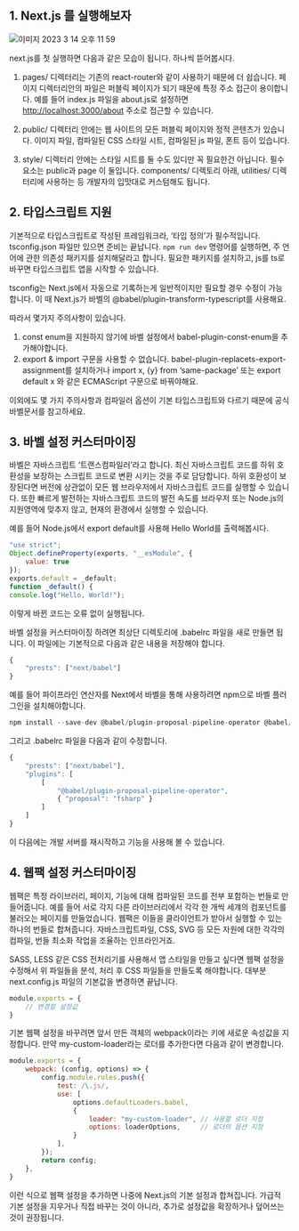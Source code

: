 ## 1. Next.js 를 실행해보자

![이미지 2023  3  14  오후 11 59](https://user-images.githubusercontent.com/81466548/225056680-2286be18-7ad0-4499-9ac7-8ca8242eda7c.jpg)


  next.js를 첫 실행하면 다음과 같은 모습이 됩니다.
하나씩 뜯어봅시다.

1) pages/ 디렉터리는 기존의 react-router와 같이  사용하기 때문에 더 쉽습니다.
페이지 디렉터리안의 파일은 퍼블릭 페이지가 되기 때문에 특정 주소 접근이 용이합니다.
예를 들어 index.js 파일을 about.js로 설정하면 [http://localhost:3000/about](http://localhost:3000/about) 주소로 접근할 수 있습니다.

2) public/ 디렉터리 안에는 웹 사이트의 모든 퍼블릭 페이지와 정적 콘텐츠가 있습니다.
이미지 파일, 컴파일된 CSS 스타일 시트, 컴파일된 js 파일, 폰트 등이 있습니다.

3) style/ 디렉터리 안에는 스타일 시트를 둘 수도 있디만 꼭 필요한건 아닙니다.
필수 요소는 public과 page 이 둘입니다.
components/ 디렉토리 아래, utilities/ 디렉터리에 사용하는 등 개발자의 입맛대로 커스텀해도 됩니다.

## 2. 타입스크립트 지원

  기본적으로 타입스크립트로 작성된 프레임워크라, ‘타입 정의’가 필수적입니다.
tsconfig.json 파일만 있으면 준비는 끝납니다.
`npm run dev` 명령어를 실행하면, 주 언어에 관한 의존성 패키지를 설치해달라고 합니다.
필요한 패키지를 설치하고, js를 ts로 바꾸면 타입스크립트 앱을 시작할 수 있습니다.

  tsconfig는 Next.js에서 자동으로 기록하는게 일반적이지만 필요할 경우 수정이 가능합니다.
이 때 Next.js가 바벨의 @babel/plugin-transform-typescript를 사용해요.

따라서 몇가지 주의사항이 있습니다.

1) const enum을 지원하지 않기에 바벨 설정에서 babel-plugin-const-enum을 추가해야합니다.
2) export & import 구문을 사용할 수 없습니다.
   babel-plugin-replacets-export-assignment를 설치하거나
   import x, {y} from ‘same-package’ 또는 export default x 와 같은 ECMAScript 구문으로 바꿔야해요.

이외에도 몇 가지 주의사항과 컴파일러 옵션이 기본 타입스크립트와 다르기 때문에 공식 바벨문서를 참고하세요.

## 3. 바벨 설정 커스터마이징

  바벨은 자바스크립트 ‘트랜스컴파일러’라고 합니다.
최신 자바스크립트 코드를 하위 호환성을 보장하는 스크립트 코드로 변환 시키는 것을 주로 담당합니다.
하위 호환성이 보장된다면 버전에 상관없이 모든 웹 브라우저에서 자바스크립트 코드를 실행할 수 있습니다.
또한 빠르게 발전하는 자바스크립트 코드의 발전 속도를 브라우저 또는 Node.js의 지원영역에 맞추지 않고,
현재의 환경에서 실행할 수 있습니다.

예를 들어 Node.js에서 export default를 사용해 Hello World를 출력해봅시다.

```jsx
"use strict";
Object.defineProperty(exports, "__esModule", {
	value: true
});
exports.default = _default;
function _default() {
console.log("Hello, World!");
```

이렇게 바뀐 코드는 오류 없이 실행됩니다.

  바벨 설정을 커스터마이징 하려면 최상단 디렉토리에 .babelrc 파일을 새로 만들면 됩니다.
이 파일에는 기본적으로 다음과 같은 내용을 저장해야 합니다.

```jsx
{
	"prests": ["next/babel"]
}
```

예를 들어  파이프라인 연산자를 Next에서 바벨을 통해 사용하려면 npm으로 바벨 플러그인을 설치해야합니다.

```jsx
npm install --save-dev @babel/plugin-proposal-pipeline-operator @babel/core
```

그리고 .babelrc 파일을 다음과 같이 수정합니다.

```jsx
{
	"prests": ["next/babel"],
	"plugins": [
		[
			"@babel/plugin-proposal-pipeline-operator",
			{ "proposal": "fsharp" }
		]
	]
}
```

이 다음에는 개발 서버를 재시작하고 기능을 사용해 볼 수 있습니다.

## 4. 웹팩 설정 커스터마이징

  웹팩은 특정 라이브러리, 페이지, 기능에 대해 컴파일된 코드를 전부 포함하는 번들로 만들어줍니다.
예를 들어 서로 각지 다른 라이브러리에서 각각 한 개씩 세걔의 컴포넌트를 불러오는 페이지를 만들었습니다.
웹팩은 이들을 클라이언트가 받아서 실행할 수 있는 하나의 번들로 합쳐줍니다.
자바스크립트파일, CSS, SVG 등 모든 자원에 대한 각각의 컴파일, 번들 최소화 작업을 조율하는 인프라인거죠.

  SASS, LESS 같은 CSS 전처리기를 사용해서 앱 스타일을 만들고 싶다면
웹팩 설정을 수정해서 위 파일들을 분석, 처리 후 CSS 파일들을 만들도록 해야합니다.
대부분 next.config.js 파일의 기본값을 변경하면 끝납니다.

```jsx
module.exports = {
	// 변경할 설정값
}
```

  기본 웹팩 설정을 바꾸려면 앞서 만든 객체의 webpack이라는 키에 새로운 속성값을 지정합니다.
만약 my-custom-loader라는 로더를 추가한다면 다음과 같이 변경합니다.

```jsx
module.exports = {
	webpack: (config, options) => {
		config.module.rules.push({
			test: /\.js/,
			use: [
				options.defaultLoaders.babel,
				{
					loader: "my-custom-loader", // 사용할 로더 지정
					options: loaderOptions,     // 로더의 옵션 지정
				}
			],
		});
		return config;
	},
}
```

  이런 식으로 웹팩 설정을 추가하면 나중에 Next.js의 기본 설정과 합쳐집니다.
가급적 기본 설정을 지우거나 직접 바꾸는 것이 아니라, 추가로 설정값을 확장하거나 덮어쓰는것이 권장됩니다.
